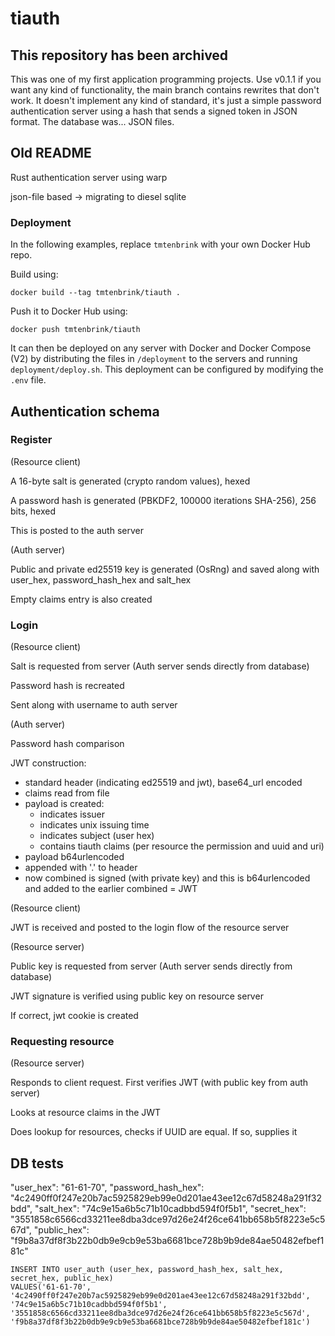 # tiauth

## This repository has been archived

This was one of my first application programming projects. Use v0.1.1 if you want any kind of functionality, the main branch contains rewrites that don't work. It doesn't implement any kind of standard, it's just a simple password authentication server using a hash that sends a signed token in JSON format. The database was... JSON files.

## Old README

Rust authentication server using warp

json-file based -> migrating to diesel sqlite

### Deployment

In the following examples, replace `tmtenbrink` with your own Docker Hub repo.

Build using:

```shell
docker build --tag tmtenbrink/tiauth .
```

Push it to Docker Hub using:

```shell
docker push tmtenbrink/tiauth
```

It can then be deployed on any server with Docker and Docker Compose (V2) by distributing the files in `/deployment` to the servers and running `deployment/deploy.sh`. This deployment can be configured by modifying the `.env` file.

## Authentication schema

### Register

(Resource client)

A 16-byte salt is generated (crypto random values), hexed

A password hash is generated (PBKDF2, 100000 iterations SHA-256), 256 bits, hexed

This is posted to the auth server

(Auth server)

Public and private ed25519 key is generated (OsRng) and saved along with user_hex, password_hash_hex and salt_hex

Empty claims entry is also created

### Login

(Resource client)

Salt is requested from server
(Auth server sends directly from database)

Password hash is recreated

Sent along with username to auth server

(Auth server)

Password hash comparison

JWT construction: 
- standard header (indicating ed25519 and jwt), base64_url encoded
- claims read from file
- payload is created:
  - indicates issuer
  - indicates unix issuing time
  - indicates subject (user hex)
  - contains tiauth claims (per resource the permission and uuid and uri)
- payload b64urlencoded
- appended with '.' to header
- now combined is signed (with private key) and this is b64urlencoded and added to the earlier combined = JWT

(Resource client)

JWT is received and posted to the login flow of the resource server

(Resource server)

Public key is requested from server
(Auth server sends directly from database)

JWT signature is verified using public key on resource server

If correct, jwt cookie is created

### Requesting resource

(Resource server)

Responds to client request. First verifies JWT (with public key from auth server)

Looks at resource claims in the JWT

Does lookup for resources, checks if UUID are equal. If so, supplies it

## DB tests
"user_hex": "61-61-70",
"password_hash_hex": "4c2490ff0f247e20b7ac5925829eb99e0d201ae43ee12c67d58248a291f32bdd",
"salt_hex": "74c9e15a6b5c71b10cadbbd594f0f5b1",
"secret_hex": "3551858c6566cd33211ee8dba3dce97d26e24f26ce641bb658b5f8223e5c567d",
"public_hex": "f9b8a37df8f3b22b0db9e9cb9e53ba6681bce728b9b9de84ae50482efbef181c"

```sqlite
INSERT INTO user_auth (user_hex, password_hash_hex, salt_hex, secret_hex, public_hex)
VALUES('61-61-70', '4c2490ff0f247e20b7ac5925829eb99e0d201ae43ee12c67d58248a291f32bdd', '74c9e15a6b5c71b10cadbbd594f0f5b1', '3551858c6566cd33211ee8dba3dce97d26e24f26ce641bb658b5f8223e5c567d', 'f9b8a37df8f3b22b0db9e9cb9e53ba6681bce728b9b9de84ae50482efbef181c')
```
